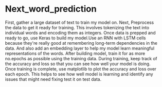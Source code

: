 # Next_word_prediction
First, gather a large dataset of text to train my model on.
Next, Preprocess the data to get it ready for training. This involves tokenizing the text into individual words and encoding them as integers. 
Once data is prepped and ready to go, use Keras to build my model.Use an RNN with LSTM cells because they're really good at remembering long-term dependencies in the data. And also add an embedding layer to help my model learn meaningful representations of the words.
After building model, train it for as more no.epochs as possible using the training data. During training, keep track of the accuracy and loss so that you can see how well your model is doing.
Once training is complete, use matplotlib to plot the accuracy and loss over each epoch. This helps to see how well  model is learning and identify any issues that might need fixing
test it on test data.
